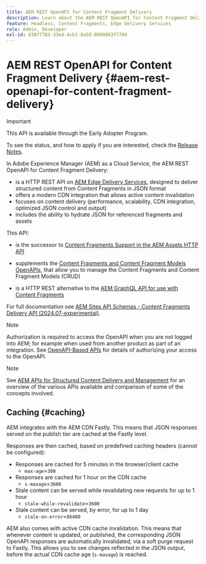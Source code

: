 ```yaml
---
title: AEM REST OpenAPI for Content Fragment Delivery
description: Learn about the AEM REST OpenAPI for Content Fragment Delivery
feature: Headless, Content Fragments, Edge Delivery Services
role: Admin, Developer
exl-id: 838f7781-33e4-4cb1-8a58-8099863f7704
---
```

# AEM REST OpenAPI for Content Fragment Delivery {#aem-rest-openapi-for-content-fragment-delivery}

>[!IMPORTANT]
>
>This API is available through the Early Adopter Program.
>
>To see the status, and how to apply if you are interested, check the [Release Notes](/help/release-notes/release-notes-cloud/release-notes-current.md).

In Adobe Experience Manager (AEM) as a Cloud Service, the AEM REST OpenAPI for Content Fragment Delivery:

* is a HTTP REST API on [AEM Edge Delivery Services](/help/edge/overview.md), designed to deliver structured content from Content Fragments in JSON format
* offers a modern CDN integration that allows active content invalidation 
* focuses on content delivery (performance, scalability, CDN integration, optimized JSON control and output) 
* includes the ability to hydrate JSON for referenced fragments and assets

This API:

* is the successor to [Content Fragments Support in the AEM Assets HTTP API](/help/assets/content-fragments/assets-api-content-fragments.md)

* supplements the [Content Fragments and Content Fragment Models OpenAPIs](/help/headless/content-fragment-openapis.md), that allow you to manage the Content Fragments and Content Fragment Models (CRUD)

* is a HTTP REST alternative to the [AEM GraphQL API for use with Content Fragments](/help/headless/graphql-api/content-fragments.md) 

For full documentation see [AEM Sites API Schemas - Content Fragments Delivery API (2024.07-experimental)](https://developer.adobe.com/experience-cloud/experience-manager-apis/api/experimental/sites/delivery/). 

>[!NOTE]
>
>Authorization is required to access the OpenAPI when you are not logged into AEM; for example when used from another product as part of an integration. See [OpenAPI-Based APIs](/help/implementing/developing/open-api-based-apis.md) for details of authorizing your access to the OpenAPI.

>[!NOTE]
>
>See [AEM APIs for Structured Content Delivery and Management](/help/headless/apis-headless-and-content-fragments.md) for an overview of the various APIs available and comparison of some of the concepts involved.

## Caching {#caching}

AEM integrates with the AEM CDN Fastly. This means that JSON responses served on the publish tier are cached at the Fastly level.

Responses are then cached, based on predefined caching headers (cannot be configured):

* Responses are cached for 5 minutes in the browser/client cache
  * `max-age`=`300`
* Responses are cached for 1 hour on the CDN cache
  * `s-maxage`=`3600`
* Stale content can be served while revalidating new requests for up to 1 hour 
  * `stale-while-revalidate`=`3600`
* Stale content can be served, by error, for up to 1 day 
  * `stale-on-error`=`86400`

AEM also comes with active CDN cache invalidation. This means that whenever content is updated, or published, the corresponding JSON OpenAPI responses are automatically invalidated, via a soft purge request to Fastly. This allows you to see changes reflected in the JSON output, before the actual CDN cache age (`s-maxage`) is reached.
